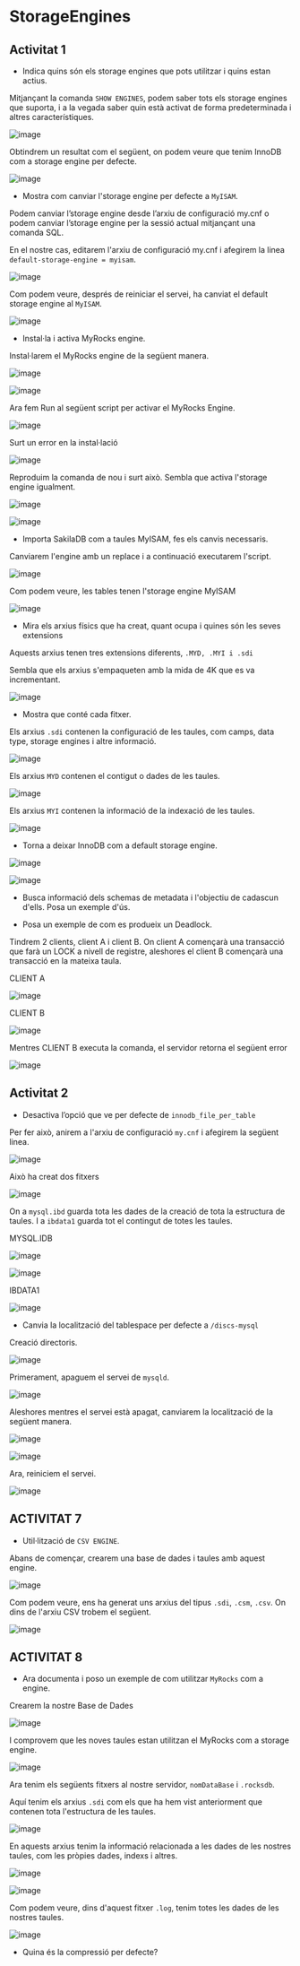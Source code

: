 # StorageEngines

## Activitat 1

- Indica quins són els storage engines que pots utilitzar i quins estan actius.

Mitjançant la comanda ``SHOW ENGINES``, podem saber tots els storage engines que suporta, i a la vegada saber quin està activat de forma predeterminada i altres característiques.

![image](https://user-images.githubusercontent.com/79653853/157505340-f1787a81-b9b7-4ee2-b548-8c8c03a1c48b.png)

Obtindrem un resultat com el següent, on podem veure que tenim InnoDB com a storage engine per defecte.

![image](https://user-images.githubusercontent.com/79653853/157505438-7e9310da-0ae7-4b5c-aac1-3fde00421226.png)

- Mostra com canviar l'storage engine per defecte a ``MyISAM``.

Podem canviar l’storage engine desde l’arxiu de configuració my.cnf o podem canviar l’storage engine per la sessió actual mitjançant una comanda SQL.

En el nostre cas, editarem l'arxiu de configuració my.cnf i afegirem la linea ``default-storage-engine = myisam``.

![image](https://user-images.githubusercontent.com/79653853/157506171-c69b2e5a-ce13-429f-a043-ac016fd01a09.png)

Com podem veure, després de reiniciar el servei, ha canviat el default storage engine al ``MyISAM``.

![image](https://user-images.githubusercontent.com/79653853/157506275-4e7f73cf-cb50-4714-8bf9-4d307029b9a5.png)

- Instal·la i activa MyRocks engine.

Instal·larem el MyRocks engine de la següent manera.

![image](https://user-images.githubusercontent.com/79653853/157506951-95ec7b72-2fd5-4a7e-8f63-fe511230abac.png)

![image](https://user-images.githubusercontent.com/79653853/157507289-68c2f6dc-4f7a-4d53-84a4-b81d8de69f8b.png)

Ara fem Run al següent script per activar el MyRocks Engine.

![image](https://user-images.githubusercontent.com/79653853/157507465-9c38c8c8-a833-4795-b2bf-b5b82925f5cd.png)

Surt un error en la instal·lació

![image](https://user-images.githubusercontent.com/79653853/159785859-4454547a-3705-4f52-9aaa-e8fca94ecd45.png)

Reproduim la comanda de nou i surt això. Sembla que activa l'storage engine igualment.

![image](https://user-images.githubusercontent.com/79653853/157510547-b32731d6-1e16-45ce-9815-8816d03e092d.png)

![image](https://user-images.githubusercontent.com/79653853/157511052-b7e70dcb-8ca4-4ed2-a9ad-2af70bf44311.png)

- Importa SakilaDB com a taules MyISAM, fes els canvis necessaris.

Canviarem l'engine amb un replace i a continuació executarem l'script.

![image](https://user-images.githubusercontent.com/79653853/157512159-aba8c39a-17c4-4c9d-9dde-04a7ec633d99.png)

Com podem veure, les tables tenen l'storage engine MyISAM

![image](https://user-images.githubusercontent.com/79653853/157513037-1f9e9d85-3ee4-4643-a1aa-58f0f83bb434.png)


- Mira els arxius físics que ha creat, quant ocupa i quines són les seves extensions

Aquests arxius tenen tres extensions diferents, ``.MYD, .MYI i .sdi``

Sembla que els arxius s'empaqueten amb la mida de 4K que es va incrementant.

![image](https://user-images.githubusercontent.com/79653853/157517268-13612a35-9274-436d-b1f7-6b807d202e3a.png)

- Mostra que conté cada fitxer.

Els arxius ``.sdi`` contenen la configuració de les taules, com camps, data type, storage engines i altre informació.

![image](https://user-images.githubusercontent.com/79653853/157515436-36bf0dd3-6890-4838-8723-9e70ef169d35.png)

Els arxius ``MYD`` contenen el contigut o dades de les taules.

![image](https://user-images.githubusercontent.com/79653853/157518802-778db8d1-cb60-4569-a4f1-0b3419b458b4.png)

Els arxius `MYI` contenen la informació de la indexació de les taules.

![image](https://user-images.githubusercontent.com/79653853/157519667-fb4152dd-f0c1-4942-ba4c-d502c073a4a6.png)

- Torna a deixar InnoDB com a default storage engine.

![image](https://user-images.githubusercontent.com/79653853/157522077-8b2cc66e-51ea-4a1a-b126-a22dd9695040.png)

![image](https://user-images.githubusercontent.com/79653853/157521974-622f9323-b2ae-43c8-b045-a39c74ef11b9.png)

- Busca informació dels schemas de metadata i l'objectiu de cadascun d'ells. Posa un exemple d'ús.


- Posa un exemple de com es produeix un Deadlock.

Tindrem 2 clients, client A i client B. On client A començarà una transacció que farà un LOCK a nivell de registre, aleshores el client B començarà una transacció en la mateixa taula.

CLIENT A

![image](https://user-images.githubusercontent.com/79653853/158664500-63a57a72-5cd9-4a29-88c2-d54f18e79261.png)

CLIENT B

![image](https://user-images.githubusercontent.com/79653853/158664536-733e9152-e030-47cf-913b-839bcd691fda.png)

Mentres CLIENT B executa la comanda, el servidor retorna el següent error

![image](https://user-images.githubusercontent.com/79653853/158665358-29acbb72-fa5c-47f2-b7ad-bc9cd1d42034.png)


## Activitat 2

- Desactiva l’opció que ve per defecte de `innodb_file_per_table`

Per fer això, anirem a l'arxiu de configuració `my.cnf` i afegirem la següent linea.

![image](https://user-images.githubusercontent.com/79653853/158666155-c520d96d-a6d5-4672-ab0f-17f4cf7aa99e.png)

Això ha creat dos fitxers

![image](https://user-images.githubusercontent.com/79653853/158670028-073a8b06-f3f5-4997-b419-4d832afd8719.png)

On a `mysql.ibd` guarda tota les dades de la creació de tota la estructura de taules. I a `ibdata1` guarda tot el contingut de totes les taules.

MYSQL.IDB

![image](https://user-images.githubusercontent.com/79653853/158671465-817c9cce-0982-408f-95de-d0148b314993.png)

![image](https://user-images.githubusercontent.com/79653853/158671622-624e8d18-e5f8-4971-b769-10127804235e.png)


IBDATA1

![image](https://user-images.githubusercontent.com/79653853/158672732-3b2f02b6-f674-4c10-a71a-afb35aeebe54.png)


- Canvia la localització del tablespace per defecte a `/discs-mysql`

Creació directoris.

![image](https://user-images.githubusercontent.com/79653853/159730036-d0f362e3-bd0f-40f6-ad22-7ca44f2c38b1.png)

Primerament, apaguem el servei de `mysqld`.

![image](https://user-images.githubusercontent.com/79653853/159722983-2b04da66-dcfb-4289-9177-3a7752b8fa45.png)

Aleshores mentres el servei està apagat, canviarem la localització de la següent manera.

![image](https://user-images.githubusercontent.com/79653853/159735498-118ec5d2-d554-43a8-a8a2-79d306f30558.png)


![image](https://user-images.githubusercontent.com/79653853/159733478-809b92a2-718b-4f49-aafb-751245e2bc9c.png)

Ara, reiniciem el servei.

![image](https://user-images.githubusercontent.com/79653853/159724156-21e090c8-77b5-4744-8ba4-95d319889ea8.png)

## ACTIVITAT 7

- Util·lització de `CSV ENGINE`.

Abans de començar, crearem una base de dades i taules amb aquest engine.

![image](https://user-images.githubusercontent.com/79653853/159772514-cd8539f8-3407-4572-8090-7fcf85082ad9.png)

Com podem veure, ens ha generat uns arxius del tipus `.sdi`, `.csm`, `.csv`. On dins de l'arxiu CSV trobem el següent.

![image](https://user-images.githubusercontent.com/79653853/159772892-8d2ec566-c41e-4821-a9f7-c7e2d0990d0a.png)


## ACTIVITAT 8

- Ara documenta i poso un exemple de com utilitzar `MyRocks` com a engine.

Crearem la nostre Base de Dades

![image](https://user-images.githubusercontent.com/79653853/159775582-a847f6ab-14fb-41f6-811e-c1a257209ae7.png)

I comprovem que les noves taules estan utilitzan el MyRocks com a storage engine.

![image](https://user-images.githubusercontent.com/79653853/159776083-a12691bc-e121-401e-9190-c60635ae01ba.png)

Ara tenim els següents fitxers al nostre servidor, `nomDataBase` i `.rocksdb`.

Aquí tenim els arxius `.sdi` com els que ha hem vist anteriorment que contenen tota l'estructura de les taules.

![image](https://user-images.githubusercontent.com/79653853/159775979-36eeaccc-fdcc-4746-9317-16c70fa9c488.png)

En aquests arxius tenim la informació relacionada a les dades de les nostres taules, com les pròpies dades, indexs i altres.

![image](https://user-images.githubusercontent.com/79653853/159778640-733d158d-5286-4df2-bba4-784a28449e04.png)

![image](https://user-images.githubusercontent.com/79653853/159778713-bcf8ddd0-9d32-4c51-a979-e51cf512c91f.png)


Com podem veure, dins d'aquest fitxer `.log`, tenim totes les dades de les nostres taules.

![image](https://user-images.githubusercontent.com/79653853/159778300-e3f64a37-96cc-44c2-91e4-21df55ac6f78.png)

- Quina és la compressió per defecte?


